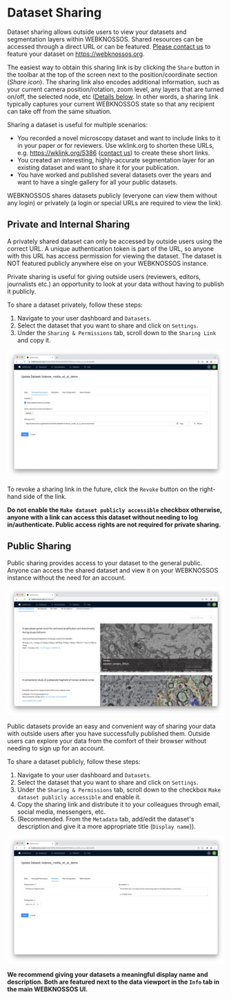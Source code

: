# Dataset Sharing

Dataset sharing allows outside users to view your datasets and segmentation layers within WEBKNOSSOS.
Shared resources can be accessed through a direct URL or can be featured.
[Please contact us](mailto:hello@webknossos.org) to feature your dataset on https://webknossos.org.

The easiest way to obtain this sharing link is by clicking the `Share` button in the toolbar at the top of the screen next to the position/coordinate section (_Share icon_).
The sharing link also encodes additional information, such as your current camera position/rotation, zoom level, any layers that are turned on/off, the selected node, etc ([Details below](#sharing_link_format). In other words, a sharing link typically captures your current WEBKNOSSOS state so that any recipient can take off from the same situation.

Sharing a dataset is useful for multiple scenarios:

- You recorded a novel microscopy dataset and want to include links to it in your paper or for reviewers. Use wklink.org to shorten these URLs, e.g. https://wklink.org/5386 ([contact us](mailto:hello@webknossos.org)) to create these short links.
- You created an interesting, highly-accurate segmentation layer for an existing dataset and want to share it for your publication.
- You have worked and published several datasets over the years and want to have a single gallery for all your public datasets.

WEBKNOSSOS shares datasets publicly (everyone can view them without any login) or privately (a login or special URLs are required to view the link).

## Private and Internal Sharing

A privately shared dataset can only be accessed by outside users using the correct URL.
A unique authentication token is part of the URL, so anyone with this URL has access permission for viewing the dataset.
The dataset is NOT featured publicly anywhere else on your WEBKNOSSOS instance.

Private sharing is useful for giving outside users (reviewers, editors, journalists etc.) an opportunity to look at your data without having to publish it publicly.

To share a dataset privately, follow these steps:

1. Navigate to your user dashboard and `Datasets`.
2. Select the dataset that you want to share and click on `Settings`.
3. Under the `Sharing & Permissions` tab, scroll down to the `Sharing Link` and copy it.

![Configure the Dataset Sharing](../images/dataset_general.jpeg)

To revoke a sharing link in the future, click the `Revoke` button on the right-hand side of the link.

**Do not enable the `Make dataset publicly accessible` checkbox otherwise, anyone with a link can access this dataset without needing to log in/authenticate.
Public access rights are not required for private sharing.**

## Public Sharing

Public sharing provides access to your dataset to the general public.
Anyone can access the shared dataset and view it on your WEBKNOSSOS instance without the need for an account.

![The Featured Publications tab provides a public showcase of selected published, community datasets. ](../images/getting_started-datasets.jpeg)

Public datasets provide an easy and convenient way of sharing your data with outside users after you have successfully published them.
Outside users can explore your data from the comfort of their browser without needing to sign up for an account.

To share a dataset publicly, follow these steps:

1. Navigate to your user dashboard and `Datasets`.
2. Select the dataset that you want to share and click on `Settings`.
3. Under the `Sharing & Permissions` tab, scroll down to the checkbox `Make dataset publicly accessible` and enable it.
4. Copy the sharing link and distribute it to your colleagues through email, social media, messengers, etc.
5. (Recommended. From the `Metadata` tab, add/edit the dataset's description and give it a more appropriate title (`Display name`)).

![The Metadata tab overview](../images/metadata_tab.jpeg)

**We recommend giving your datasets a meaningful display name and description. Both are featured next to the data viewport in the `Info` tab in the main WEBKNOSSOS UI.**


